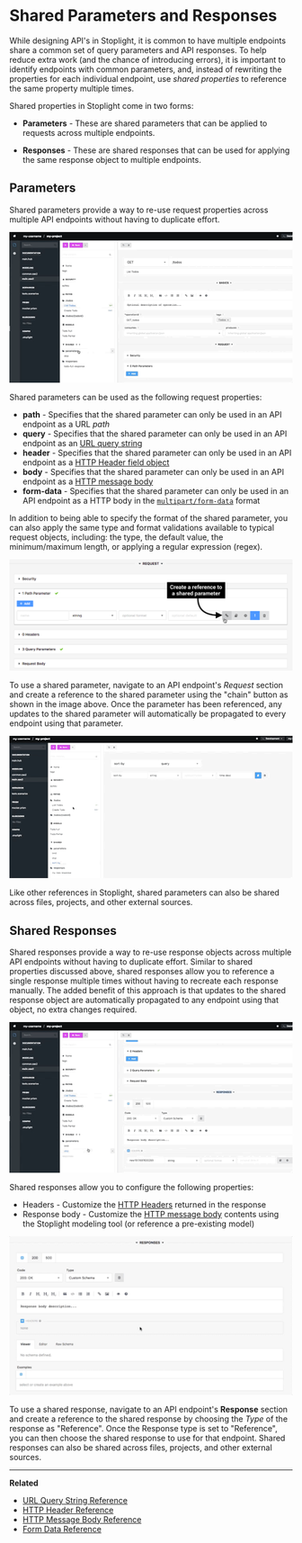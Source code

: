 # Shared Parameters and Responses

While designing API's in Stoplight, it is common to have multiple endpoints
share a common set of query parameters and API responses. To help reduce extra
work (and the chance of introducing errors), it is important to identify
endpoints with common parameters, and, instead of rewriting the properties for
each individual endpoint, use _shared properties_ to reference the same property
multiple times.

Shared properties in Stoplight come in two forms:

* __Parameters__ - These are shared parameters that can be applied to requests
  across multiple endpoints.

* __Responses__ - These are shared responses that can be used for applying the
  same response object to multiple endpoints.

## Parameters

Shared parameters provide a way to re-use request properties across multiple API
endpoints without having to duplicate effort.

![](../../assets/gifs/shared-params-responses-param.gif)

Shared parameters can be used as the following request properties:

  * __path__ - Specifies that the shared parameter can only be used in an API
    endpoint as a URL _path_
  * __query__ - Specifies that the shared parameter can only be used in an API
    endpoint as an [URL query
    string](https://en.wikipedia.org/wiki/Query_string)
  * __header__ - Specifies that the shared parameter can only be used in an API
    endpoint as a [HTTP Header field
    object](https://en.wikipedia.org/wiki/List_of_HTTP_header_fields)
  * __body__ - Specifies that the shared parameter can only be used in an API
    endpoint as a [HTTP message
    body](https://en.wikipedia.org/wiki/HTTP_message_body)
  * __form-data__ - Specifies that the shared parameter can only be used in an
    API endpoint as a HTTP body in the
    [`multipart/form-data`](https://developer.mozilla.org/en-US/docs/Web/API/FormData)
    format 

In addition to being able to specify the format of the shared parameter, you can
also apply the same type and format validations available to typical request
objects, including: the type, the default value, the minimum/maximum length, or
applying a regular expression (regex).

![](../../assets/images/shared-params-responses.png)

To use a shared parameter, navigate to an API endpoint's _Request_ section and
create a reference to the shared parameter using the "chain" button as shown in
the image above. Once the parameter has been referenced, any updates to the
shared parameter will automatically be propagated to every endpoint using that
parameter.

![](../../assets/gifs/shared-params-responses-param2.gif)

Like other references in Stoplight, shared parameters can also be shared across
files, projects, and other external sources.

## Shared Responses

Shared responses provide a way to re-use response objects across multiple API
endpoints without having to duplicate effort. Similar to shared properties
discussed above, shared responses allow you to reference a single response
multiple times without having to recreate each response manually. The added
benefit of this approach is that updates to the shared response object are
automatically propagated to any endpoint using that object, no extra changes
required.

![](../../assets/gifs/shared-params-responses-response.gif)

Shared responses allow you to configure the following properties:

* Headers - Customize the [HTTP
  Headers](https://en.wikipedia.org/wiki/List_of_HTTP_header_fields) returned in
  the response
* Response body - Customize the [HTTP message
  body](https://en.wikipedia.org/wiki/HTTP_message_body) contents using the
  Stoplight modeling tool (or reference a pre-existing model)

![](../../assets/gifs/shared-params-responses-response2.gif)

To use a shared response, navigate to an API endpoint's __Response__ section and
create a reference to the shared response by choosing the _Type_ of the response
as "Reference". Once the Response type is set to "Reference", you can then
choose the shared response to use for that endpoint. Shared responses can also
be shared across files, projects, and other external sources.

***

**Related**

* [URL Query String Reference](https://en.wikipedia.org/wiki/Query_string)
* [HTTP Header Reference](https://en.wikipedia.org/wiki/List_of_HTTP_header_fields)
* [HTTP Message Body Reference](https://en.wikipedia.org/wiki/HTTP_message_body)
* [Form Data Reference](https://developer.mozilla.org/en-US/docs/Web/API/FormData)
